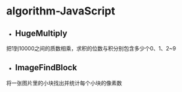 # algorithm-JavaScript
* ## HugeMultiply
把1到10000之间的质数相乘，求积的位数与积分别包含多少个0、1、2~9
* ## ImageFindBlock
将一张图片里的小块找出并统计每个小块的像素数
